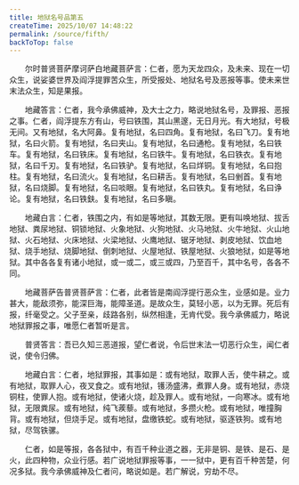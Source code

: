 ```yaml
---
title: ​地狱名号品第五
createTime: 2025/10/07 14:48:22
permalink: /source/fifth/
backToTop: false
---
```


　　尔时普贤菩萨摩诃萨白地藏菩萨言：仁者，愿为天龙四众，及未来、现在一切众生，说娑婆世界及阎浮提罪苦众生，所受报处、地狱名号及恶报等事。使未来世末法众生，知是果报。

　　地藏答言：仁者，我今承佛威神，及大士之力，略说地狱名号，及罪报、恶报之事。仁者，阎浮提东方有山，号曰铁围，其山黑邃，无日月光。有大地狱，号极无间。又有地狱，名大阿鼻。复有地狱，名曰四角。复有地狱，名曰飞刀。复有地狱，名曰火箭。复有地狱，名曰夹山。复有地狱，名曰通枪。复有地狱，名曰铁车。复有地狱，名曰铁床。复有地狱，名曰铁牛。复有地狱，名曰铁衣。复有地狱，名曰千刃。复有地狱，名曰铁驴。复有地狱，名曰烊铜。复有地狱，名曰抱柱。复有地狱，名曰流火。复有地狱，名曰耕舌。复有地狱，名曰剉首。复有地狱，名曰烧脚。复有地狱，名曰啖眼。复有地狱，名曰铁丸。复有地狱，名曰诤论。复有地狱，名曰铁鈇。复有地狱，名曰多瞋。

　　地藏白言：仁者，铁围之内，有如是等地狱，其数无限。更有叫唤地狱、拔舌地狱、粪尿地狱、铜锁地狱、火象地狱、火狗地狱、火马地狱、火牛地狱、火山地狱、火石地狱、火床地狱、火梁地狱、火鹰地狱、锯牙地狱、剥皮地狱、饮血地狱、烧手地狱、烧脚地狱、倒刺地狱、火屋地狱、铁屋地狱、火狼地狱，如是等地狱。其中各各复有诸小地狱，或一或二，或三或四，乃至百千，其中名号，各各不同。

　　地藏菩萨告普贤菩萨言：仁者，此者皆是南阎浮提行恶众生，业感如是。业力甚大，能敌须弥，能深巨海，能障圣道。是故众生，莫轻小恶，以为无罪。死后有报，纤毫受之。父子至亲，歧路各别，纵然相逢，无肯代受。我今承佛威力，略说地狱罪报之事，唯愿仁者暂听是言。

　　普贤答言：吾已久知三恶道报，望仁者说，令后世末法一切恶行众生，闻仁者说，使令归佛。

　　地藏白言：仁者，地狱罪报，其事如是：或有地狱，取罪人舌，使牛耕之。或有地狱，取罪人心，夜叉食之。或有地狱，镬汤盛沸，煮罪人身。或有地狱，赤烧铜柱，使罪人抱。或有地狱，使诸火烧，趁及罪人。或有地狱，一向寒冰。或有地狱，无限粪尿。或有地狱，纯飞蒺藜。或有地狱，多攒火枪。或有地狱，唯撞胸背。或有地狱，但烧手足。或有地狱，盘缴铁蛇。或有地狱，驱逐铁狗。或有地狱，尽驾铁骡。

　　仁者，如是等报，各各狱中，有百千种业道之器，无非是铜、是铁、是石、是火，此四种物，众业行感。若广说地狱罪报等事，一一狱中，更有百千种苦楚，何况多狱。我今承佛威神及仁者问，略说如是。若广解说，穷劫不尽。